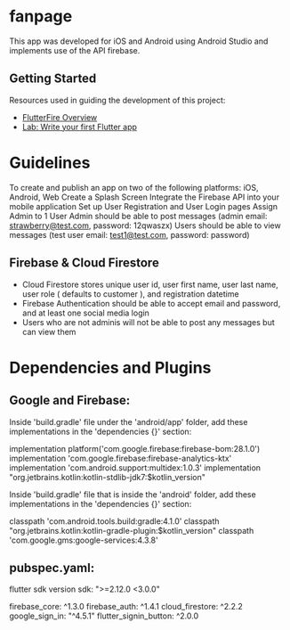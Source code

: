 # fanpage

This app was developed for iOS and Android using Android Studio and implements use of the API firebase.

## Getting Started

Resources used in guiding the development of this project:
- [FlutterFire Overview](https://firebase.flutter.dev/docs/overview/)
- [Lab: Write your first Flutter app](https://flutter.dev/docs/get-started/codelab)

# Guidelines
To create and publish an app on two of the following platforms: iOS, Android, Web
Create a Splash Screen
Integrate the Firebase API into your mobile application
Set up User Registration and User Login pages
Assign Admin to 1 User
Admin should be able to post messages (admin email: strawberry@test.com, password: 12qwaszx)
Users should be able to view messages (test user email: test1@test.com, password: password)

## Firebase & Cloud Firestore
- Cloud Firestore stores unique user id, user first name, user last name,
user role ( defaults to customer ), and registration datetime
- Firebase Authentication should be able to accept email and password, and at
least one social media login
- Users who are not adminis will not be able to post any messages but can view them


# Dependencies and Plugins
## Google and Firebase:
Inside 'build.gradle' file under the 'android/app' folder, add these implementations in the 'dependencies {}' section:

implementation platform('com.google.firebase:firebase-bom:28.1.0')
implementation 'com.google.firebase:firebase-analytics-ktx'
implementation 'com.android.support:multidex:1.0.3'
implementation "org.jetbrains.kotlin:kotlin-stdlib-jdk7:$kotlin_version"


Inside 'build.gradle' file that is inside the 'android' folder, add these implementations in the 'dependencies {}' section:

classpath 'com.android.tools.build:gradle:4.1.0'
classpath "org.jetbrains.kotlin:kotlin-gradle-plugin:$kotlin_version"
classpath 'com.google.gms:google-services:4.3.8'


## pubspec.yaml:
flutter sdk version 
sdk: ">=2.12.0 <3.0.0"

firebase_core: ^1.3.0
firebase_auth: ^1.4.1
cloud_firestore: ^2.2.2
google_sign_in: "^4.5.1"
flutter_signin_button: ^2.0.0 
